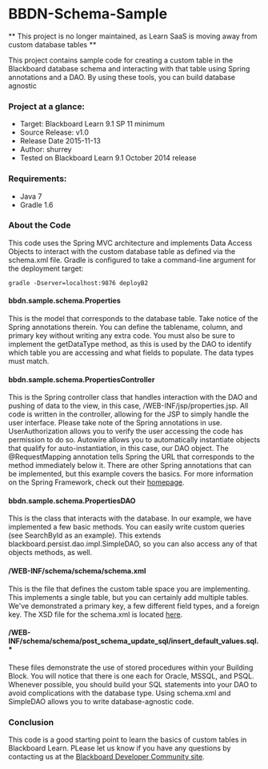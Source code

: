 # BBDN-Schema-Sample

** This project is no longer maintained, as Learn SaaS is moving away from custom database tables **

This project contains sample code for creating a custom table in the Blackboard database schema and interacting with that table using Spring annotations and a DAO. By using these tools, you can build database agnostic

### Project at a glance:
- Target: Blackboard Learn 9.1 SP 11 minimum
- Source Release: v1.0
- Release Date  2015-11-13
- Author: shurrey
- Tested on Blackboard Learn 9.1 October 2014 release

### Requirements:
- Java 7
- Gradle 1.6

### About the Code
This code uses the Spring MVC architecture and implements Data Access Objects to interact with the custom database table as defined via the schema.xml file. Gradle is configured to take a command-line argument for the deployment target:

	gradle -Dserver=localhost:9876 deployB2
	
#### bbdn.sample.schema.Properties
This is the model that corresponds to the database table. Take notice of the Spring annotations therein. You can define the tablename, column, and primary key without writing any extra code. You must also be sure to implement the getDataType method, as this is used by the DAO to identify which table you are accessing and what fields to populate. The data types must match.

#### bbdn.sample.schema.PropertiesController
This is the Spring controller class that handles interaction with the DAO and pushing of data to the view, in this case, /WEB-INF/jsp/properties.jsp. All code is written in the controller, allowing for the JSP to simply handle the user interface. Please take note of the Spring annotations in use. UserAuthorization allows you to verify the user accessing the code has permission to do so. Autowire allows you to automatically instantiate objects that qualify for auto-instantiation, in this case, our DAO object. The @RequestMapping annotation tells Spring the URL that corresponds to the method immediately below it. There are other Spring annotations that can be implemented, but this example covers the basics. For more information on the Spring Framework, check out their <a href="https://pivital.io" target="_blank">homepage</a>.

#### bbdn.sample.schema.PropertiesDAO
This is the class that interacts with the database. In our example, we have implemented a few basic methods. You can easily write custom queries (see SearchById as an example). This extends blackboard.persist.dao.impl.SimpleDAO, so you can also access any of that objects methods, as well.

#### /WEB-INF/schema/schema/schema.xml
This is the file that defines the custom table space you are implementing. This implements a single table, but you can certainly add multiple tables. We've demonstrated a primary key, a few different field types, and a foreign key. The XSD file for the schema.xml is located <a href="https://bbprepo.blackboard.com/content/repositories/releases/blackboard/platform/bb-schema-xsd/9.1.201410.160373/bb-schema-xsd-9.1.201410.160373.xsd" target="_blank">here</a>.

#### /WEB-INF/schema/schema/post_schema_update_sql/insert_default_values.sql.*
These files demonstrate the use of stored procedures within your Building Block. You will notice that there is one each for Oracle, MSSQL, and PSQL. Whenever possible, you should build your SQL statements into your DAO to avoid complications with the database type. Using schema.xml and SimpleDAO allows you to write database-agnostic code.

### Conclusion
This code is a good starting point to learn the basics of custom tables in Blackboard Learn. PLease let us know if you have any questions by contacting us at the <a href="https://community.blackboard.com/community/developers/learn" target="_blank">Blackboard Developer Community site</a>.
